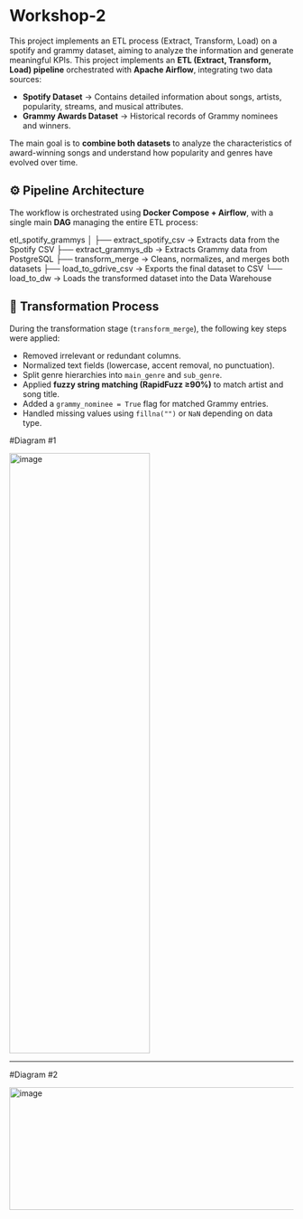 # Workshop-2
This project implements an ETL process (Extract, Transform, Load) on a spotify and grammy dataset, aiming to analyze the information and generate meaningful KPIs.
This project implements an **ETL (Extract, Transform, Load) pipeline** orchestrated with **Apache Airflow**, integrating two data sources:

- **Spotify Dataset** → Contains detailed information about songs, artists, popularity, streams, and musical attributes.  
- **Grammy Awards Dataset** → Historical records of Grammy nominees and winners.

The main goal is to **combine both datasets** to analyze the characteristics of award-winning songs and understand how popularity and genres have evolved over time.

## ⚙️ Pipeline Architecture

The workflow is orchestrated using **Docker Compose + Airflow**, with a single main **DAG** managing the entire ETL process:

etl_spotify_grammys
│
├── extract_spotify_csv → Extracts data from the Spotify CSV
├── extract_grammys_db → Extracts Grammy data from PostgreSQL 
├── transform_merge → Cleans, normalizes, and merges both datasets
├── load_to_gdrive_csv → Exports the final dataset to CSV 
└── load_to_dw → Loads the transformed dataset into the Data Warehouse 

## 🧩 Transformation Process

During the transformation stage (`transform_merge`), the following key steps were applied:

- Removed irrelevant or redundant columns.  
- Normalized text fields (lowercase, accent removal, no punctuation).  
- Split genre hierarchies into `main_genre` and `sub_genre`.  
- Applied **fuzzy string matching (RapidFuzz ≥90%)** to match artist and song title.  
- Added a `grammy_nominee = True` flag for matched Grammy entries.  
- Handled missing values using `fillna("")` or `NaN` depending on data type.





#Diagram #1



<img width="249" height="1062" alt="image" src="https://github.com/user-attachments/assets/b2cb6418-ee28-4268-9b64-19ada4ec1a3d" />

-------------------------------------------------------------------------------------------------------------------------------------------------------------------------------------------------------------------------------------------------------------------------------




#Diagram #2




<img width="618" height="217" alt="image" src="https://github.com/user-attachments/assets/c697dd02-d4c3-4909-a781-da1931faaa5a" />

